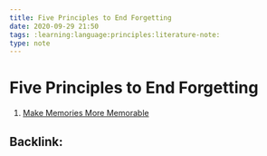 ```yaml
---
title: Five Principles to End Forgetting
date: 2020-09-29 21:50
tags: :learning:language:principles:literature-note:
type: note
---
```


# Five Principles to End Forgetting #

1. [Make Memories More Memorable](20200929215147-make_memories_more_memorable.md)

Backlink:
----
